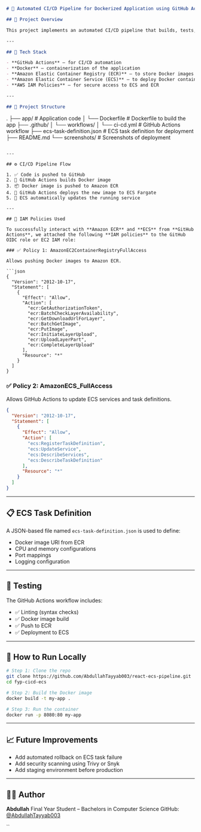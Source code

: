 
```markdown
# 🚀 Automated CI/CD Pipeline for Dockerized Application using GitHub Actions & Deployment to AWS ECS

## 📌 Project Overview

This project implements an automated CI/CD pipeline that builds, tests, and deploys a Dockerized application to **Amazon ECS** using **GitHub Actions**. The goal is to eliminate manual deployment steps and ensure reliable, continuous integration and deployment.

---

## 🧰 Tech Stack

- **GitHub Actions** – for CI/CD automation
- **Docker** – containerization of the application
- **Amazon Elastic Container Registry (ECR)** – to store Docker images
- **Amazon Elastic Container Service (ECS)** – to deploy Docker containers
- **AWS IAM Policies** – for secure access to ECS and ECR

---

## 📂 Project Structure

```

.
├── app/                         # Application code
│   └── Dockerfile               # Dockerfile to build the app
├── .github/
│   └── workflows/
│       └── ci-cd.yml            # GitHub Actions workflow
├── ecs-task-definition.json     # ECS task definition for deployment
├── README.md
└── screenshots/                 # Screenshots of deployment

````

---

## ⚙️ CI/CD Pipeline Flow

1. ✅ Code is pushed to GitHub
2. 🐳 GitHub Actions builds Docker image
3. 📦 Docker image is pushed to Amazon ECR
4. 🚀 GitHub Actions deploys the new image to ECS Fargate
5. 🔄 ECS automatically updates the running service

---

## 🔐 IAM Policies Used

To successfully interact with **Amazon ECR** and **ECS** from **GitHub Actions**, we attached the following **IAM policies** to the GitHub OIDC role or EC2 IAM role:

### ✅ Policy 1: AmazonEC2ContainerRegistryFullAccess

Allows pushing Docker images to Amazon ECR.

```json
{
  "Version": "2012-10-17",
  "Statement": [
    {
      "Effect": "Allow",
      "Action": [
        "ecr:GetAuthorizationToken",
        "ecr:BatchCheckLayerAvailability",
        "ecr:GetDownloadUrlForLayer",
        "ecr:BatchGetImage",
        "ecr:PutImage",
        "ecr:InitiateLayerUpload",
        "ecr:UploadLayerPart",
        "ecr:CompleteLayerUpload"
      ],
      "Resource": "*"
    }
  ]
}
````

### ✅ Policy 2: AmazonECS\_FullAccess

Allows GitHub Actions to update ECS services and task definitions.

```json
{
  "Version": "2012-10-17",
  "Statement": [
    {
      "Effect": "Allow",
      "Action": [
        "ecs:RegisterTaskDefinition",
        "ecs:UpdateService",
        "ecs:DescribeServices",
        "ecs:DescribeTaskDefinition"
      ],
      "Resource": "*"
    }
  ]
}
```

---

## 📋 ECS Task Definition

A JSON-based file named `ecs-task-definition.json` is used to define:

* Docker image URI from ECR
* CPU and memory configurations
* Port mappings
* Logging configuration

---

## 🧪 Testing

The GitHub Actions workflow includes:

* ✅ Linting (syntax checks)
* ✅ Docker image build
* ✅ Push to ECR
* ✅ Deployment to ECS

---


## 🔧 How to Run Locally

```bash
# Step 1: Clone the repo
git clone https://github.com/AbdullahTayyab003/react-ecs-pipeline.git
cd fyp-cicd-ecs

# Step 2: Build the Docker image
docker build -t my-app .

# Step 3: Run the container
docker run -p 8080:80 my-app
```

---

## 📈 Future Improvements

* Add automated rollback on ECS task failure
* Add security scanning using Trivy or Snyk
* Add staging environment before production

---

## 👨‍🎓 Author

**Abdullah**
Final Year Student – Bachelors in Computer Science
GitHub: [@AbdullahTayyab003](https://github.com/AbdullahTayyab003)

``
